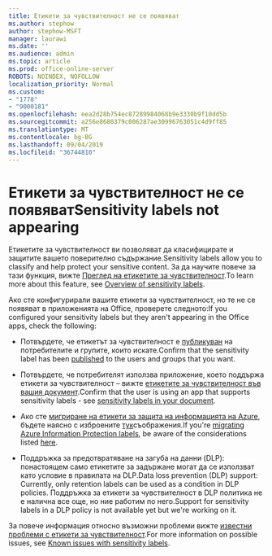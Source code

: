 ```yaml
---
title: Етикети за чувствителност не се появяват
ms.author: stephow
author: stephow-MSFT
manager: laurawi
ms.date: ''
ms.audience: admin
ms.topic: article
ms.prod: office-online-server
ROBOTS: NOINDEX, NOFOLLOW
localization_priority: Normal
ms.custom:
- "1778"
- "9000181"
ms.openlocfilehash: eea2d28b754ec87289984068b9e3330b9f10dd5b
ms.sourcegitcommit: a256e8680379c006287ae30996763051c4d9ff85
ms.translationtype: MT
ms.contentlocale: bg-BG
ms.lasthandoff: 09/04/2019
ms.locfileid: "36744810"
---
```

# <a name="sensitivity-labels-not-appearing"></a><span data-ttu-id="7ed1b-102">Етикети за чувствителност не се появяват</span><span class="sxs-lookup"><span data-stu-id="7ed1b-102">Sensitivity labels not appearing</span></span>

<span data-ttu-id="7ed1b-103">Етикетите за чувствителност ви позволяват да класифицирате и защитите вашето поверително съдържание.</span><span class="sxs-lookup"><span data-stu-id="7ed1b-103">Sensitivity labels allow you to classify and help protect your sensitive content.</span></span> <span data-ttu-id="7ed1b-104">За да научите повече за тази функция, вижте [Преглед на етикетите за чувствителност](https://docs.microsoft.com/office365/securitycompliance/sensitivity-labels).</span><span class="sxs-lookup"><span data-stu-id="7ed1b-104">To learn more about this feature, see [Overview of sensitivity labels](https://docs.microsoft.com/office365/securitycompliance/sensitivity-labels).</span></span>

<span data-ttu-id="7ed1b-105">Ако сте конфигурирали вашите етикети за чувствителност, но те не се появяват в приложенията на Office, проверете следното:</span><span class="sxs-lookup"><span data-stu-id="7ed1b-105">If you configured your sensitivity labels but they aren't appearing in the Office apps, check the following:</span></span>

- <span data-ttu-id="7ed1b-106">Потвърдете, че етикетът за чувствителност е [публикуван](https://docs.microsoft.com/Office365/SecurityCompliance/sensitivity-labels#what-label-policies-can-do) на потребителите и групите, които искате.</span><span class="sxs-lookup"><span data-stu-id="7ed1b-106">Confirm that the sensitivity label has been [published](https://docs.microsoft.com/Office365/SecurityCompliance/sensitivity-labels#what-label-policies-can-do) to the users and groups that you want.</span></span>

- <span data-ttu-id="7ed1b-107">Потвърдете, че потребителят използва приложение, което поддържа етикети за чувствителност – вижте [етикетите за чувствителност във вашия документ](https://support.office.com/article/apply-sensitivity-labels-to-your-documents-and-email-within-office-2f96e7cd-d5a4-403b-8bd7-4cc636bae0f9?ad=US&ui=en-US&rs=en-US#bkmk_whereavailable).</span><span class="sxs-lookup"><span data-stu-id="7ed1b-107">Confirm that the user is using an app that supports sensitivity labels - see [sensitivity labels in your document](https://support.office.com/article/apply-sensitivity-labels-to-your-documents-and-email-within-office-2f96e7cd-d5a4-403b-8bd7-4cc636bae0f9?ad=US&ui=en-US&rs=en-US#bkmk_whereavailable).</span></span>

- <span data-ttu-id="7ed1b-108">Ако сте [мигриране на етикети за защита на информацията на Azure](https://docs.microsoft.com/azure/information-protection/configure-policy-migrate-labels), бъдете наясно с изброените [тук](https://docs.microsoft.com/azure/information-protection/configure-policy-migrate-labels#considerations-for-unified-labels)съображения.</span><span class="sxs-lookup"><span data-stu-id="7ed1b-108">If you're [migrating Azure Information Protection labels](https://docs.microsoft.com/azure/information-protection/configure-policy-migrate-labels), be aware of the considerations listed [here](https://docs.microsoft.com/azure/information-protection/configure-policy-migrate-labels#considerations-for-unified-labels).</span></span>

- <span data-ttu-id="7ed1b-109">Поддръжка за предотвратяване на загуба на данни (DLP): понастоящем само етикетите за задържане могат да се използват като условие в правилата на DLP.</span><span class="sxs-lookup"><span data-stu-id="7ed1b-109">Data loss prevention (DLP) support: Currently, only retention labels can be used as a condition in DLP policies.</span></span>  <span data-ttu-id="7ed1b-110">Поддръжка за етикети за чувствителност в DLP политика не е налична все още, но ние работим по него.</span><span class="sxs-lookup"><span data-stu-id="7ed1b-110">Support for sensitivity labels in a DLP policy is not available yet but we're working on it.</span></span>

<span data-ttu-id="7ed1b-111">За повече информация относно възможни проблеми вижте [известни проблеми с етикети за чувствителност](https://support.office.com/article/known-issues-with-sensitivity-labels-in-office-b169d687-2bbd-4e21-a440-7da1b2743edc).</span><span class="sxs-lookup"><span data-stu-id="7ed1b-111">For more information on possible issues, see [Known issues with sensitivity labels](https://support.office.com/article/known-issues-with-sensitivity-labels-in-office-b169d687-2bbd-4e21-a440-7da1b2743edc).</span></span>